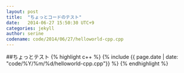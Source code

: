 ```yaml
---
layout: post
title:  "ちょっとコードのテスト"
date:   2014-06-27 15:50:30 UTC+9
categories: jekyll
author: serine
codename: code/2014/06/27/helloworld-cpp.cpp 
---
```


##ちょっとテスト
{% highlight c++ %}
{% include {{ page.date | date: "code/%Y/%m/%d/helloworld-cpp.cpp"}} %}
{% endhighlight %}



